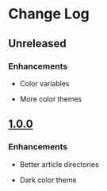# Change Log

## Unreleased

### Enhancements

- Color variables

- More color themes

## [1.0.0](https://github.com/kitian616/jekyll-TeXt-theme/releases/tag/v1.0.0)

### Enhancements

- Better article directories

- Dark color theme